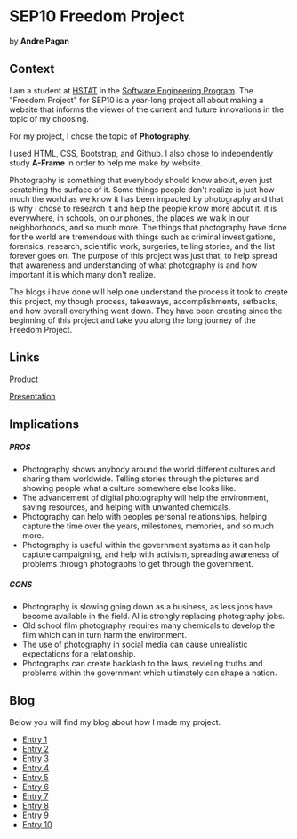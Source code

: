 # SEP10 Freedom Project
by **Andre Pagan**

## Context
I am a student at [HSTAT](https://www.hstat.org/) in the [Software Engineering Program](https://hstatsep.github.io/). The "Freedom Project" for SEP10 is a year-long project all about making a website that informs the viewer of the current and future innovations in the topic of my choosing.

For my project, I chose the topic of **Photography**. 

I used HTML, CSS, Bootstrap, and Github. I also chose to independently study **A-Frame** in order to help me make by website.

Photography is something that everybody should know about, even just scratching the surface of it.  Some things people don't realize is just how much the world as we know it has been impacted by photography and that is why i chose to research it and help the people know more about it.  it is everywhere, in schools, on our phones, the places we walk in our neighborhoods, and so much more.  The things that photography have done for the world are tremendous with things such as criminal investigations, forensics, research, scientific work, surgeries, telling stories, and the list forever goes on.  The purpose of this project was just that, to help spread that awareness and understanding of what photography is and how important it is which many don't realize.

The blogs i have done will help one understand the process it took to create this project, my though process, takeaways, accomplishments, setbacks, and how overall everything went down.  They have been creating since the beginning of this project and take you along the long journey of the Freedom Project.

## Links

[Product](https://andrep8376.github.io/sep10-freedom-project/startbootstrap-agency-gh-pages/)

[Presentation](https://docs.google.com/presentation/d/1jXE4YZlWyaa1-zrZfrmXtkYHyd8jZon5Mk9e6YoLdEI/edit#slide=id.p)

## Implications
##### PROS
* Photography shows anybody around the world different cultures and sharing them worldwide.  Telling stories through the pictures and showing people what a culture somewhere else looks like.
* The advancement of digital photography will help the environment, saving resources, and helping with unwanted chemicals.
* Photography can help with peoples personal relationships, helping capture the time over the years, milestones, memories, and so much more.
* Photography is useful within the government systems as it can help capture campaigning, and help with activism, spreading awareness of problems through photographs to get through the government.
##### CONS
* Photography is slowing going down as a business, as less jobs have become available in the field.  AI is strongly replacing photography jobs.
* Old school film photography requires many chemicals to develop the film which can in turn harm the environment.
* The use of photography in social media can cause unrealistic expectations for a relationship.
* Photographs can create backlash to the laws, revieling truths and problems within the government which ultimately can shape a nation.



## Blog
Below you will find my blog about how I made my project.

* [Entry 1](blog/entry01.md)
* [Entry 2](blog/entry02.md)
* [Entry 3](blog/entry03.md)
* [Entry 4](blog/entry04.md)
* [Entry 5](blog/entry05.md)
* [Entry 6](blog/entry06.md)
* [Entry 7](blog/entry07.md)
* [Entry 8](blog/entry08.md)
* [Entry 9](blog/entry09.md)
* [Entry 10](blog/entry10.md)
